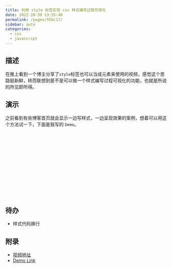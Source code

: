 ```yaml
---
title: 利用 style 标签实现 css 样式编写过程可视化
date: 2022-10-30 13:55:48
permalink: /pages/55bc17/
sidebar: auto
categories:
  - css
  - javascript
---
```


## 描述

在推上看到一个博主分享了`style`标签也可以当成元素来使用的视频，感觉这个思路挺新鲜，转而联想到是不是可以做一个样式编写过程可视化的功能，也就是所说的所见即所得。

## 演示

之前看到有些博客首页就会显示一边写样式，一边呈现效果的案例，想着可以用这个方法试一下，下面是我写的 `Demo`。

<html lang="en">
<head>
<style>
    #container {
 display: flex;
 align-items: center;
 height: 200px;
}
    #style-block {
 width: 400px;
 max-height: 200px;
 display: block;
 font-family: monospace;
 font-size: 15px;
 line-height: 40px;
 background: #212327;
 color: white;
 overflow: scroll;
 margin-right: 10px;
}
</style>
</head>
<body>
 <div id="container">
 <style id="style-block"></style>
 <div class="factory">
  <div class="crate"></div>
  <div class="belt b1"></div>
  <div class="belt b2"></div>
  <div class="motor m1"></div>
  <div class="motor m2"></div>
 </div>
</div>
</body>
<script>
function renderFun(el, styleStr) {
  let i = 0;
  const timer = setInterval(() => {
    const str = `${styleStr.substr(0, i)}`;
    if (i === styleStr.length - 1) {
      el.style.display = 'none';
      return clearInterval(timer);
    }
    el.innerText = str;
    i++;
    el.scrollBy({
      left: 0,
      top: 1000,
      behavior: 'smooth',
    });
  }, 90);
}
const styleStr = `.factory {
  position: relative;
}
.crate {
  position: absolute;  
  background: #b08f7c;
  width: 55px;
  height: 56px;
  border: 1px solid #2092d1;
  animation: crate 10s linear infinite;
}
.belt {
  position: absolute;
  width: 300px;  
  border: 1px dashed #60b0ff;  
}
.b1 {
  top: 0;
  animation: moveBeltLR .15s linear infinite;
}
.b2 {
  top: 58px;  
  animation: moveBeltRL .15s linear infinite;
}
.motor {  
  position: absolute;
  width: 50px;
  height: 50px;
  border-radius: 50%;
  border: 5px solid #60b0ff;
  animation: spinMotor 2.2s linear infinite;
}
.motor:before {
  content: '';
  position: absolute;
  top: 24px;
  left: 15px;
  width: 20px;
  height: 2px;  
  display:block;
  background: #60b0ff;
  border-radius: 5px;
}
.motor:after {
  content: '';
  position: absolute;
  top: 15px;
  left: 24px;
  width: 2px;
  height: 20px;  
  display:block;
  border-radius: 5px;
  background: #60b0ff;
}
.m1 {
  left: 10px;  
}
.m2 {
  left: 310px;  
}
@keyframes moveBeltLR {
  from {
    left: 35px;
  }
  to {
    left: 40px;
  }
}
@keyframes moveBeltRL {
  from {
    left: 40px;
  }
  to {
    left: 35px;
  }
}
@keyframes spinMotor {
  from {
    transform: rotate(0deg);
  }
  to {
    transform: rotate(360deg);
  }
}
@keyframes crate {
  0% {
    bottom:20px;
    left: 40px;
    transform: rotate(0deg);
    opacity:0;
  }
  3% {
    bottom:0px;
    left: 40px;
    transform: rotate(0deg);
    opacity:0.5;
  }
  5% {
    bottom:0px;
    left: 50px;
    transform: rotate(0deg);
      opacity:1;
  }
  15% {
    bottom:0px;
    left: 80px;
    transform: rotate(0deg);
      opacity:1;
  }
  25% {
    bottom:0px;
    left: 100px;
    transform: rotate(0deg);
      opacity:1;
  }
  90%  {
    bottom:0px;
    left: 320px;
    transform: rotate(0deg);
  }
  92%  {
    bottom:-10px;
    left: 340px;
    transform: rotate(45deg);
  }
  95% {
    bottom:-50px;
    left: 380px;
    transform: rotate(90deg);
    opacity:1;
  }
  100% {
    bottom:-50px;
    left: 380px;
    transform: rotate(90deg);
    opacity:0;
  }
}`;
renderFun(document.getElementById('style-block'), styleStr);

</script>
</html>

## 待办

- 样式代码换行

## 附录

- [视频地址](https://twitter.com/wesbos/status/1586360039174209536?s=20&t=ilkYTDynUExMijw2jGAYkg)
- [Demo Link](https://codepen.io/stefan_ysh/pen/PoaPWJe)
